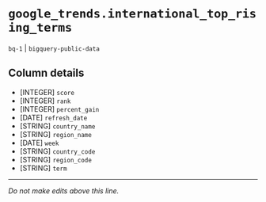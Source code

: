# `google_trends.international_top_rising_terms`
`bq-1` | `bigquery-public-data`

## Column details
* [INTEGER]   `score`
* [INTEGER]   `rank`
* [INTEGER]   `percent_gain`
* [DATE]      `refresh_date`
* [STRING]    `country_name`
* [STRING]    `region_name`
* [DATE]      `week`
* [STRING]    `country_code`
* [STRING]    `region_code`
* [STRING]    `term`

-------------------------------------------------------------------------------
*Do not make edits above this line.*
